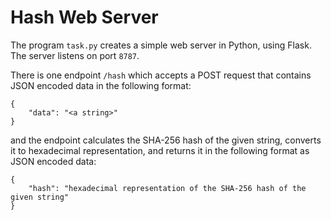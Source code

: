 # Hash Web Server
The program `task.py` creates a simple web server in Python, using Flask. The server listens on port `8787`.

There is one endpoint `/hash` which accepts a POST request that contains JSON encoded data in the following format:
```
{
    "data": "<a string>"
}
```
and the endpoint calculates the SHA-256 hash of the given string, converts it to hexadecimal representation, and returns it in the following format as JSON encoded data:
```
{
    "hash": "hexadecimal representation of the SHA-256 hash of the given string"
}
```
